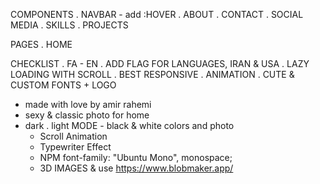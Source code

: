 COMPONENTS
 . NAVBAR - add :HOVER 
 . ABOUT
 . CONTACT
 . SOCIAL MEDIA
 . SKILLS
 . PROJECTS


PAGES
 . HOME


CHECKLIST
 . FA - EN 
 . ADD FLAG FOR LANGUAGES, IRAN & USA
 . LAZY LOADING WITH SCROLL 
 . BEST RESPONSIVE
 . ANIMATION
 . CUTE & CUSTOM FONTS + LOGO 
 - made with love by amir rahemi
  - sexy & classic photo for home 
   - dark . light MODE
    - black & white colors and photo
     - Scroll Animation 
      - Typewriter Effect
       - NPM   font-family: "Ubuntu Mono", monospace;
        - 3D IMAGES & use https://www.blobmaker.app/


